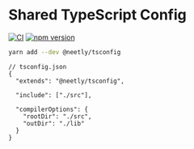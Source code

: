# Shared TypeScript Config

[![CI](https://github.com/neetly/tsconfig/actions/workflows/ci.yml/badge.svg)](https://github.com/neetly/tsconfig/actions/workflows/ci.yml)
[![npm version](https://img.shields.io/npm/v/@neetly/tsconfig)](https://www.npmjs.com/package/@neetly/tsconfig)

```sh
yarn add --dev @neetly/tsconfig
```

```jsonc
// tsconfig.json
{
  "extends": "@neetly/tsconfig",

  "include": ["./src"],

  "compilerOptions": {
    "rootDir": "./src",
    "outDir": "./lib"
  }
}
```
